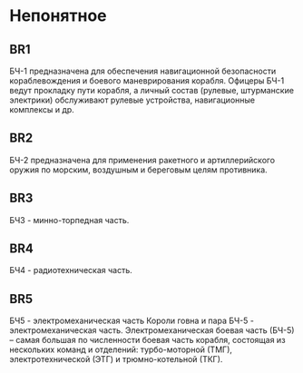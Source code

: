 # Непонятное
## BR1
БЧ-1 предназначена для обеспечения навигационной безопасности кораблевождения и боевого маневрирования корабля. Офицеры БЧ-1 ведут прокладку пути корабля, а личный состав (рулевые, штурманские электрики) обслуживают рулевые устройства, навигационные комплексы и др. 

## BR2
БЧ-2 предназначена для применения ракетного и артиллерийского оружия по морским, воздушным и береговым целям противника.      
## BR3
БЧ3 - минно-торпедная часть.
## BR4
БЧ4 - радиотехническая часть.
## BR5
БЧ5 - электромеханическая часть
Короли говна и пара
БЧ-5 - электромеханическая часть.
Электромеханическая боевая часть (БЧ-5) – самая большая по численности боевая часть корабля, состоящая из нескольких команд и отделений: турбо-моторной (ТМГ), электротехнической (ЭТГ) и трюмно-котельной (ТКГ).
